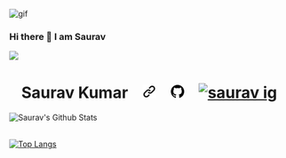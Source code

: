 <img width="440"   margin-left="auto"
  margin-right= "auto" src="https://media.giphy.com/media/WtTnAfZn6aVJfBzlN3/giphy.gif" alt="gif"> 


### Hi there 👋 I am Saurav

![](https://visitor-badge.glitch.me/badge?page_id=sauravkr818) 
<h1 align="center">
    Saurav Kumar&nbsp;&nbsp;&nbsp;
  <a href="https://sauravkr818.github.io/"><img height="24" width="24" src="./assets/link.svg" /></a>&nbsp;&nbsp;&nbsp;
  <a href="https://github.com/sauravkr818"><img height="24" width="24" src="./assets/github-mark.svg" /></a>&nbsp;&nbsp;&nbsp;
  <a href="https://www.instagram.com/s_au.ra_v/"><img alt="saurav ig" height="24" width="24" src="https://github.com/simple-icons/simple-icons/raw/develop/icons/instagram.svg" /></a>
</h1>


<img align="left" alt="Saurav's Github Stats" src="https://github-readme-stats.vercel.app/api?username=sauravkr818&count_private=true&show_icons=true&hide_border=true&theme=radical" />

<br /> <br />

[![Top Langs](https://github-readme-stats.vercel.app/api/top-langs/?username=sauravkr818&layout=compact)](https://github.com/anuraghazra/github-readme-stats)


<!--
**sauravkr818/sauravkr818** is a ✨ _special_ ✨ repository because its `README.md` (this file) appears on your GitHub profile.

Here are some ideas to get you started:

- 🔭 I’m currently working on ...
- 🌱 I’m currently learning ...
- 👯 I’m looking to collaborate on ...
- 🤔 I’m looking for help with ...
- 💬 Ask me about ...
- 📫 How to reach me: ...
- 😄 Pronouns: ...
- ⚡ Fun fact: ...
-->
